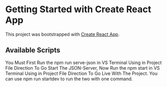 # Getting Started with Create React App

This project was bootstrapped with [Create React App](https://github.com/facebook/create-react-app).

## Available Scripts

 You Must First Run the npm run serve-json in VS Terminal Using in Project File Direction To Go Start The JSON-Server, Now Run the npm start in VS Terminal Using in Project File Direction To Go Live With The Project. You can use npm run startdev to run the two with one command.